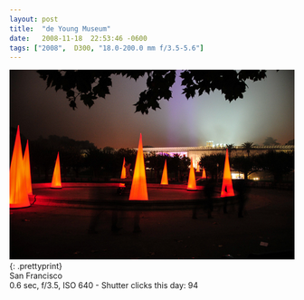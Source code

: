 ```yaml
---
layout: post
title:  "de Young Museum"
date:   2008-11-18  22:53:46 -0600
tags: ["2008",  D300, "18.0-200.0 mm f/3.5-5.6"]
---
```

![:title](/images/2008/2008_1118_DSC_0844.jpg)
{: .prettyprint}  
San Francisco  
0.6 sec, f/3.5, ISO 640 - Shutter clicks this day: 94
